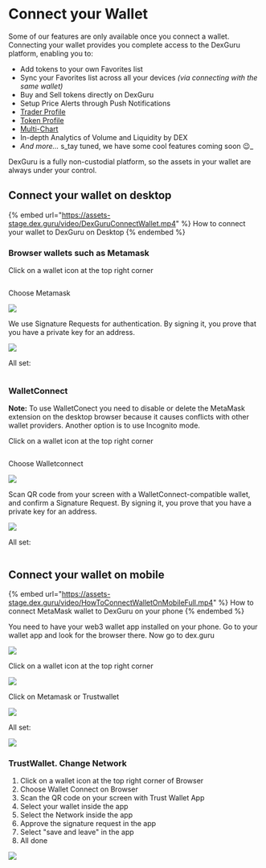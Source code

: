 # Connect your Wallet

Some of our features are only available once you connect a wallet. Connecting your wallet provides you complete access to the DexGuru platform, enabling you to:

* Add tokens to your own Favorites list
* Sync your Favorites list across all your devices _(via connecting with the same wallet)_
* Buy and Sell tokens directly on DexGuru
* Setup Price Alerts through Push Notifications
* [Trader Profile](../general/features/account-profile.md)
* [Token Profile](../general/features/dyor.md)
* [Multi-Chart](https://docs.dex.guru/general/features/multi-chart)&#x20;
* In-depth Analytics of Volume and Liquidity by DEX
* _And more..._ s_tay tuned, we have some cool features coming soon 😉_

DexGuru is a fully non-custodial platform, so the assets in your wallet are always under your control.

## Connect your wallet on desktop

{% embed url="https://assets-stage.dex.guru/video/DexGuruConnectWallet.mp4" %}
How to connect your wallet to DexGuru on Desktop
{% endembed %}

### Browser wallets such as Metamask

Click on a wallet icon at the top right corner&#x20;

<figure><img src="../.gitbook/assets/001 (3).png" alt=""><figcaption></figcaption></figure>

Choose Metamask&#x20;

![](<../.gitbook/assets/Connect wallet 002.png>)

We use Signature Requests for authentication. By signing it, you prove that you have a private key for an address.&#x20;

![](<../.gitbook/assets/Connect wallet 003.png>)

All set:&#x20;

<figure><img src="../.gitbook/assets/004 (3).png" alt=""><figcaption></figcaption></figure>

### WalletConnect

**Note:** To use WalletConect you need to disable or delete the MetaMask extension on the desktop browser because it causes conflicts with other wallet providers. Another option is to use Incognito mode.&#x20;

Click on a wallet icon at the top right corner&#x20;

<figure><img src="../.gitbook/assets/005.png" alt=""><figcaption></figcaption></figure>

Choose Walletconnect&#x20;

![](<../.gitbook/assets/Connect wallet 006.png>)

Scan QR code from your screen with a WalletConnect-compatible wallet, and confirm a Signature Request. By signing it, you prove that you have a private key for an address.&#x20;

![](<../.gitbook/assets/Connect wallet 007\_2.png>)



All set:&#x20;

<figure><img src="../.gitbook/assets/008 (1).png" alt=""><figcaption></figcaption></figure>



## Connect your wallet on mobile&#x20;

{% embed url="https://assets-stage.dex.guru/video/HowToConnectWalletOnMobileFull.mp4" %}
How to connect MetaMask wallet to DexGuru on your phone&#x20;
{% endembed %}

You need to have your web3 wallet app installed on your phone. Go to your wallet app and look for the browser there. Now go to dex.guru

![](<../.gitbook/assets/Connect wallet009.png>)

Click on a wallet icon at the top right corner&#x20;

![](<../.gitbook/assets/Connect wallet010.png>)

Click on Metamask or Trustwallet&#x20;

![](<../.gitbook/assets/Connect wallet011.png>)

All set:&#x20;

![](<../.gitbook/assets/Connect wallet012.png>)

### TrustWallet. Change Network

1. Click on a wallet icon at the top right corner of Browser
2. Choose Wallet Connect on Browser
3. Scan the QR code on your screen with Trust Wallet App
4. Select your wallet inside the app
5. Select the Network inside the app
6. Approve the signature request in the app
7. Select "save and leave" in the app
8. All done

![](<../.gitbook/assets/image (24) (1) (1) (1) (1).png>)




